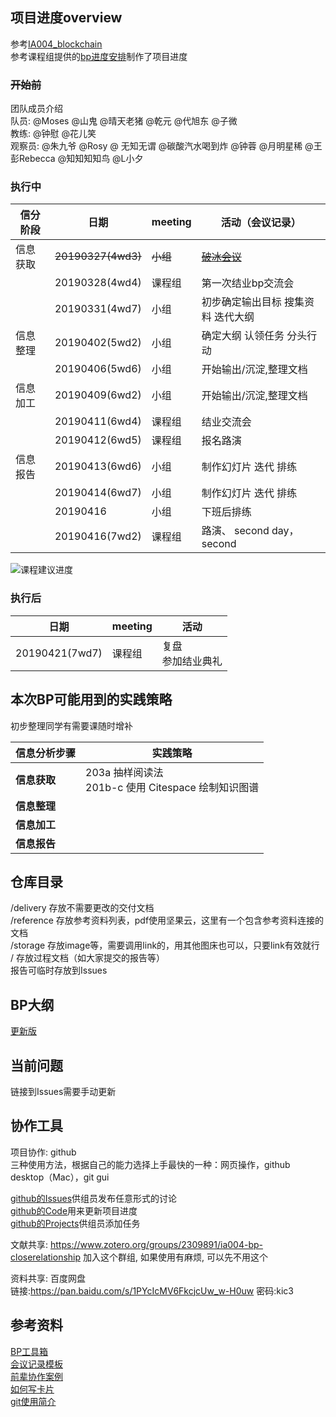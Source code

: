 ## 项目进度overview
参考[IA004_blockchain](<https://github.com/livingworld/IA004_blockchain>)  
参考课程组提供的[bp进度安排](https://static.openmindclub.com/2019-03-20-%E4%BC%81%E4%B8%9A%E5%BE%AE%E4%BF%A1%E6%88%AA%E5%9B%BE_1e8f293f-50fb-4a81-8321-5a11fe30820f.png)制作了项目进度  

### ~~开始前~~
团队成员介绍  
队员: @Moses @山鬼 @晴天老猪 @乾元 @代旭东 @子微  
教练: @钟慰 @花儿笑  
观察员: @朱九爷 @Rosy @ 无知无谓 @碳酸汽水喝到炸 @钟蓉 @月明星稀 @王彭Rebecca @知知知知鸟 @L小夕  

### 执行中
| 信分阶段 | 日期               | meeting  | 活动（会议记录）                                             |
| -------- | ------------------ | -------- | ------------------------------------------------------------ |
| 信息获取 | ~~20190327(4wd3)~~ | ~~小组~~ | [~~破冰会议~~](https://github.com/livingworld/IA004_blockchain/blob/master/delivery/%E7%A0%B4%E5%86%B0%E4%BC%9A%E8%AE%AE%E8%AE%B0%E5%BD%95.md) |
|          | 20190328(4wd4)     | 课程组   | 第一次结业bp交流会                                           |
|          | 20190331(4wd7)     | 小组     | 初步确定输出目标      搜集资料      迭代大纲                 |
| 信息整理 | 20190402(5wd2)     | 小组     | 确定大纲      认领任务      分头行动                         |
|          | 20190406(5wd6)     | 小组     | 开始输出/沉淀,整理文档                                       |
| 信息加工 | 20190409(6wd2)     | 小组     | 开始输出/沉淀,整理文档                                       |
|          | 20190411(6wd4)     | 课程组   | 结业交流会                                                   |
|          | 20190412(6wd5)     | 课程组   | 报名路演                                                     |
| 信息报告 | 20190413(6wd6)     | 小组     | 制作幻灯片      迭代      排练                               |
|          | 20190414(6wd7)     | 小组     | 制作幻灯片      迭代      排练                               |
|          | 20190416           | 小组     | 下班后排练                                                   |
|          | 20190416(7wd2)     | 课程组   | 路演、      second day，second                               |

![课程建议进度](https://static.openmindclub.com/2019-03-20-%E4%BC%81%E4%B8%9A%E5%BE%AE%E4%BF%A1%E6%88%AA%E5%9B%BE_1e8f293f-50fb-4a81-8321-5a11fe30820f.png)

### 执行后
| 日期           | meeting | 活动                        |
| -------------- | ------- | -------------------------- |
| 20190421(7wd7) | 课程组  | 复盘      <br>参加结业典礼 |

## 本次BP可能用到的实践策略
初步整理同学有需要课随时增补

| 信息分析步骤 | 实践策略                                                     |
| ------------ | ------------------------------------------------------------ |
| **信息获取** | 203a 抽样阅读法<br/> 201b-c 使用 Citespace 绘制知识图谱 |
| **信息整理** | |
| **信息加工** | |
| **信息报告** | |

## 仓库目录
/delivery 	 存放不需要更改的交付文档  
/reference 	 存放参考资料列表，pdf使用坚果云，这里有一个包含参考资料连接的文档  
/storage	 存放image等，需要调用link的，用其他图床也可以，只要link有效就行   
/ 		     存放过程文档（如大家提交的报告等）  
             报告可临时存放到Issues  

## BP大纲
[更新版](https://github.com/chaozding/IA004-BP-CloseRelationship/blob/master/BPOutline.md)

## 当前问题
链接到Issues需要手动更新

## 协作工具
项目协作: github  
三种使用方法，根据自己的能力选择上手最快的一种：网页操作，github desktop（Mac），git gui  

[github的Issues](https://github.com/chaozding/IA004-BP-CloseRelationship/issues?q=is%3Aissue+is%3Aopen)供组员发布任意形式的讨论  
[github的Code](https://github.com/chaozding/IA004-BP-CloseRelationship)用来更新项目进度  
[github的Projects](https://github.com/chaozding/IA004-BP-CloseRelationship/projects/1)供组员添加任务  

文献共享: https://www.zotero.org/groups/2309891/ia004-bp-closerelationship 加入这个群组, 如果使用有麻烦, 可以先不用这个   

资料共享: 百度网盘  
链接:https://pan.baidu.com/s/1PYcIcMV6FkcjcUw_w-H0uw  密码:kic3

## 参考资料
[BP工具箱](https://github.com/happylyy/IA004_blockchain/blob/master/reference/BP%E5%B7%A5%E5%85%B7%E7%AE%B1.md)    
[会议记录模板](https://github.com/happylyy/IA004_blockchain/blob/master/reference/%E4%BC%9A%E8%AE%AE%E7%BA%AA%E8%A6%81%E6%A8%A1%E6%9D%BF.md)  
[前辈协作案例](https://github.com/happylyy/IA004_blockchain/blob/master/reference/%E5%BE%80%E6%9C%9F%E4%BC%98%E7%A7%80%E5%8D%8F%E4%BD%9C%E6%A1%88%E4%BE%8B.md)    
[如何写卡片](https://www.yangzhiping.com/psy/happy-new-year-faq3.html)  
[git使用简介](http://www.bootcss.com/p/git-guide/)    

